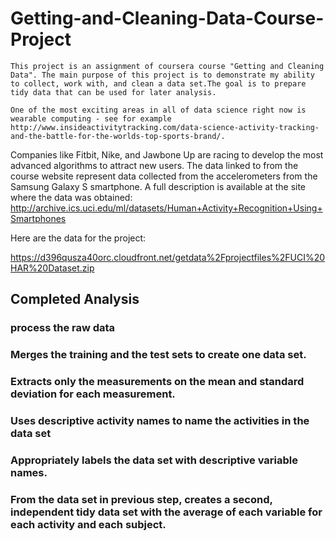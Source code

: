 # Getting-and-Cleaning-Data-Course-Project
    This project is an assignment of coursera course "Getting and Cleaning Data". The main purpose of this project is to demonstrate my ability to collect, work with, and clean a data set.The goal is to prepare tidy data that can be used for later analysis.
 
    One of the most exciting areas in all of data science right now is wearable computing - see for example http://www.insideactivitytracking.com/data-science-activity-tracking-and-the-battle-for-the-worlds-top-sports-brand/. 
Companies like Fitbit, Nike, and Jawbone Up are racing to develop the most advanced algorithms to attract new users. The data linked to from the course website represent data collected from the accelerometers from the Samsung Galaxy S smartphone. A full description is available at the site where the data was obtained: 
http://archive.ics.uci.edu/ml/datasets/Human+Activity+Recognition+Using+Smartphones

Here are the data for the project:

https://d396qusza40orc.cloudfront.net/getdata%2Fprojectfiles%2FUCI%20HAR%20Dataset.zip 


## Completed Analysis

### process the raw data
### Merges the training and the test sets to create one data set.
### Extracts only the measurements on the mean and standard deviation for each measurement.
### Uses descriptive activity names to name the activities in the data set
### Appropriately labels the data set with descriptive variable names. 
### From the data set in previous step, creates a second, independent tidy data set with the average of each variable for each activity and each subject.